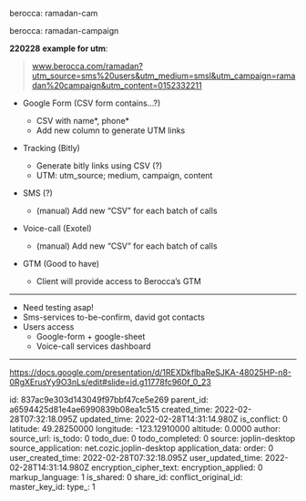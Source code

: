 berocca: ramadan-cam

berocca: ramadan-campaign

**220228**
**example for utm**:
> www.berocca.com/ramadan?utm_source=sms%20users&utm_medium=smsl&utm_campaign=ramadan%20campaign&utm_content=0152332211

- Google Form (CSV form contains…?)
	- CSV with name*, phone*
	- Add new column to generate UTM links
- Tracking (Bitly)
	- Generate bitly links using CSV (?)
	- UTM: utm_source; medium, campaign, content
- SMS (?)
	- (manual) Add new “CSV” for each batch of calls

- Voice-call (Exotel)
	- (manual) Add new “CSV” for each batch of calls

- GTM (Good to have) 
	- Client will provide access to Berocca’s GTM

---
- Need testing asap!
- Sms-services to-be-confirm, david got contacts
- Users access
	- Google-form + google-sheet
	- Voice-call services dashboard

---
https://docs.google.com/presentation/d/1REXDkflbaReSJKA-48025HP-n8-0RgXErusYy9O3nLs/edit#slide=id.g11778fc960f_0_23

id: 837ac9e303d143049f97bbf47ce5e269
parent_id: a6594425d81e4ae6990839b08ea1c515
created_time: 2022-02-28T07:32:18.095Z
updated_time: 2022-02-28T14:31:14.980Z
is_conflict: 0
latitude: 49.28250000
longitude: -123.12910000
altitude: 0.0000
author: 
source_url: 
is_todo: 0
todo_due: 0
todo_completed: 0
source: joplin-desktop
source_application: net.cozic.joplin-desktop
application_data: 
order: 0
user_created_time: 2022-02-28T07:32:18.095Z
user_updated_time: 2022-02-28T14:31:14.980Z
encryption_cipher_text: 
encryption_applied: 0
markup_language: 1
is_shared: 0
share_id: 
conflict_original_id: 
master_key_id: 
type_: 1